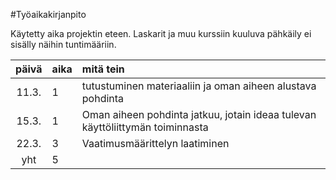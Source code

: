 #Työaikakirjanpito

Käytetty aika projektin eteen. Laskarit ja muu kurssiin kuuluva pähkäily ei sisälly näihin tuntimääriin.

| päivä | aika | mitä tein  |
| :----:|:-----| :-----|
| 11.3. | 1    | tutustuminen materiaaliin ja oman aiheen alustava pohdinta |
| 15.3. | 1    | Oman aiheen pohdinta jatkuu, jotain ideaa tulevan käyttöliittymän toiminnasta |
| 22.3. | 3    | Vaatimusmäärittelyn laatiminen |
| yht   | 5   | | 
